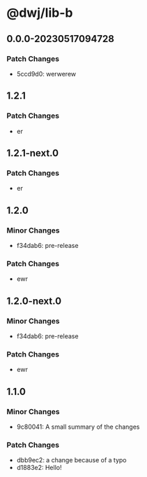 # @dwj/lib-b

## 0.0.0-20230517094728

### Patch Changes

- 5ccd9d0: werwerew

## 1.2.1

### Patch Changes

- er

## 1.2.1-next.0

### Patch Changes

- er

## 1.2.0

### Minor Changes

- f34dab6: pre-release

### Patch Changes

- ewr

## 1.2.0-next.0

### Minor Changes

- f34dab6: pre-release

### Patch Changes

- ewr

## 1.1.0

### Minor Changes

- 9c80041: A small summary of the changes

### Patch Changes

- dbb9ec2: a change because of a typo
- d1883e2: Hello!
